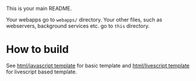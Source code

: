 This is your main README.

Your webapps go to `webapps/` directory. Your other files, such as webservers, background services etc. go to `this` directory.

# How to build

See [html/javascript template](./webapps/html-js-template/README.md) for basic template and
 [html/livescript template](./webapps/html-ls-template/README.md) for livescript based template. 
